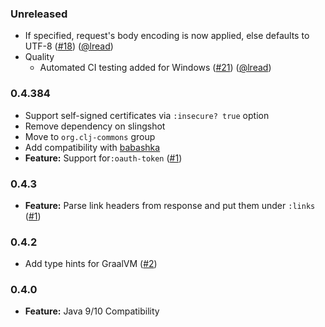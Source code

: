 ### Unreleased

- If specified, request's body encoding is now applied, else defaults to UTF-8 ([#18](https://github.com/clj-commons/clj-http-lite/issues/18)) ([@lread](https://github.com/lread))
- Quality
  - Automated CI testing added for Windows ([#21](https://github.com/clj-commons/clj-http-lite/issues/21)) ([@lread](https://github.com/lread))

### 0.4.384

- Support self-signed certificates via `:insecure? true` option
- Remove dependency on slingshot
- Move to `org.clj-commons` group
- Add compatibility with [babashka](https://babashka.org/)
- **Feature:** Support for`:oauth-token` ([#1](https://github.com/martinklepsch/clj-http-lite/pull/7))

### 0.4.3

- **Feature:** Parse link headers from response and put them under `:links` ([#1](https://github.com/martinklepsch/clj-http-lite/pull/1))

### 0.4.2

- Add type hints for GraalVM ([#2](https://github.com/clj-commons/clj-http-lite/pull/2))

### 0.4.0

- **Feature:** Java 9/10 Compatibility
